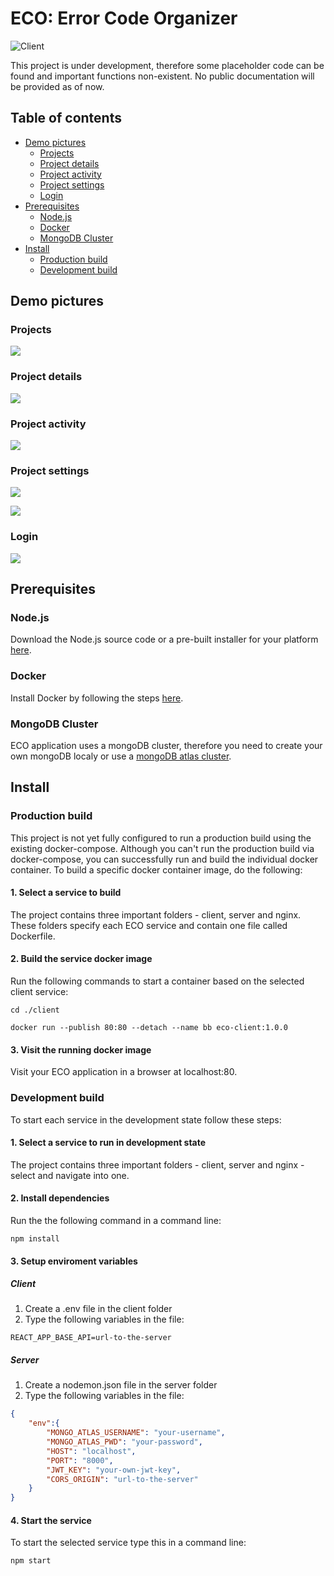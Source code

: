 # ECO: Error Code Organizer
![Client](https://github.com/EddieGustafsson/Error-Code-Organizer/workflows/Client/badge.svg)

This project is under development, therefore some placeholder code can be found and important functions non-existent.
No public documentation will be provided as of now.

## Table of contents
* [Demo pictures](#demo-pictures)
    * [Projects](#projects)
    * [Project details](#project-details)
    * [Project activity](#project-activity)
    * [Project settings](#project-settings)
    * [Login](#login)
* [Prerequisites](#prerequisites)
    * [Node.js](#node.js)
    * [Docker](#docker)
    * [MongoDB Cluster](#mongodb-cluster)
* [Install](#install)
    * [Production build](#production-build)
    * [Development build](#development-build)

## Demo pictures
### Projects
![](https://i.imgur.com/nP45Zbs.png)

### Project details
![](https://i.imgur.com/8IhYfVO.png)

### Project activity
![](https://i.imgur.com/mFjRRt3.png)

### Project settings
![](https://i.imgur.com/MVKmRRo.png)

![](https://i.imgur.com/qxki5xF.png)

### Login
![](https://i.imgur.com/VwlJ2ax.png)

## Prerequisites
### Node.js
Download the Node.js source code or a pre-built installer for your platform [here](https://nodejs.org/en/download/).

### Docker
Install Docker by following the steps [here](https://www.docker.com/get-started).

### MongoDB Cluster
ECO application uses a mongoDB cluster, therefore you need to create your own mongoDB localy or use a [mongoDB atlas cluster](https://www.mongodb.com/download-center).

## Install
### Production build
This project is not yet fully configured to run a production build using the existing docker-compose. Although you can't run the production build via docker-compose, you can successfully run and build the individual docker container. To build a specific docker container image, do the following:

#### 1. Select a service to build
The project contains three important folders - client, server and nginx. These folders specify each ECO service and contain one file called Dockerfile.

#### 2. Build the service docker image
Run the following commands to start a container based on the selected client service:

```cd ./client```

```docker run --publish 80:80 --detach --name bb eco-client:1.0.0```

#### 3. Visit the running docker image
Visit your ECO application in a browser at localhost:80.

### Development build
To start each service in the development state follow these steps:

#### 1. Select a service to run in development state
The project contains three important folders - client, server and nginx - select and navigate into one.

#### 2. Install dependencies
Run the the following command in a command line:

```npm install```

#### 3. Setup enviroment variables
##### Client
1. Create a .env file in the client folder
2. Type the following variables in the file:
```env
REACT_APP_BASE_API=url-to-the-server
```

##### Server
1. Create a nodemon.json file in the server folder
2. Type the following variables in the file:

```json
{
    "env":{
        "MONGO_ATLAS_USERNAME": "your-username",
        "MONGO_ATLAS_PWD": "your-password",
        "HOST": "localhost",
        "PORT": "8000",
        "JWT_KEY": "your-own-jwt-key",
        "CORS_ORIGIN": "url-to-the-server"
    }
}
```

#### 4. Start the service
To start the selected service type this in a command line:

```npm start```
